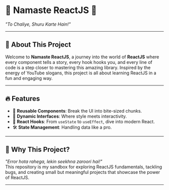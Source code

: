 # 🌟 Namaste ReactJS 🚀  
*"To Chaliye, Shuru Karte Hain!"*

---

## 📝 About This Project  
Welcome to **Namaste ReactJS**, a journey into the world of **ReactJS** where every component tells a story, every hook hooks you, and every line of code is a step closer to mastering this amazing library. Inspired by the energy of YouTube slogans, this project is all about learning ReactJS in a fun and engaging way.

---

## 🔥 Features  
- 🧩 **Reusable Components**: Break the UI into bite-sized chunks.  
- 🎨 **Dynamic Interfaces**: Where style meets interactivity.  
- 🚀 **React Hooks**: From `useState` to `useEffect`, dive into modern React.  
- 🛠️ **State Management**: Handling data like a pro.  

---

## 🤔 Why This Project?  
*"Error hota rahega, lekin seekhna zaroori hai!"*  
This repository is my sandbox for exploring ReactJS fundamentals, tackling bugs, and creating small but meaningful projects that showcase the power of ReactJS.

---

